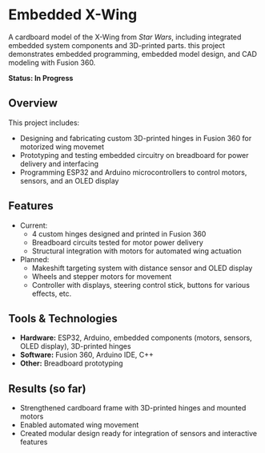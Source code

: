 # Embedded X-Wing

A cardboard model of the X-Wing from *Star Wars*, including integrated embedded system components and 3D-printed parts. this project demonstrates embedded programming, embedded model design, and CAD modeling with Fusion 360.

**Status: In Progress**

## Overview
This project includes:
- Designing and fabricating custom 3D-printed hinges in Fusion 360 for motorized wing movemet
- Prototyping and testing embedded circuitry on breadboard for power delivery and interfacing
- Programming ESP32 and Arduino microcontrollers to control motors, sensors, and an OLED display

## Features
- Current:
  - 4 custom hinges designed and printed in Fusion 360
  - Breadboard circuits tested for motor power delivery
  - Structural integration with motors for automated wing actuation
- Planned:
  - Makeshift targeting system with distance sensor and OLED display
  - Wheels and stepper motors for movement
  - Controller with displays, steering control stick, buttons for various effects, etc.

## Tools & Technologies
- **Hardware:** ESP32, Arduino, embedded components (motors, sensors, OLED display), 3D-printed hinges
- **Software:** Fusion 360, Arduino IDE, C++
- **Other:** Breadboard prototyping

## Results (so far)
- Strengthened cardboard frame with 3D-printed hinges and mounted motors
- Enabled automated wing movement
- Created modular design ready for integration of sensors and interactive features
